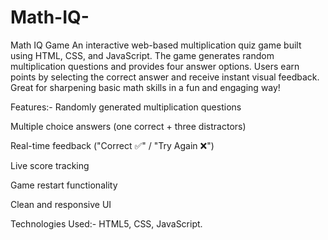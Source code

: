 # Math-IQ-
Math IQ Game 
An interactive web-based multiplication quiz game built using HTML, CSS, and JavaScript. The game generates random multiplication questions and provides four answer options. Users earn points by selecting the correct answer and receive instant visual feedback. Great for sharpening basic math skills in a fun and engaging way!

Features:-
Randomly generated multiplication questions

Multiple choice answers (one correct + three distractors)

Real-time feedback ("Correct ✅" / "Try Again ❌")

Live score tracking

Game restart functionality

Clean and responsive UI

Technologies Used:- 
HTML5, 
CSS, 
JavaScript.
